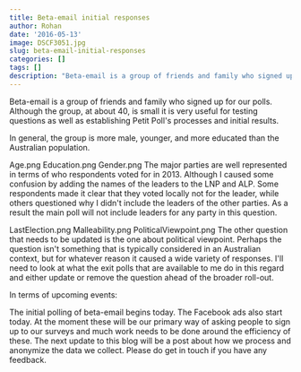 ```yaml
---
title: Beta-email initial responses
author: Rohan
date: '2016-05-13'
image: DSCF3051.jpg
slug: beta-email-initial-responses
categories: []
tags: []
description: "Beta-email is a group of friends and family who signed up for our polls."
---
```


Beta-email is a group of friends and family who signed up for our polls. Although the group, at about 40, is small it is very useful for testing questions as well as establishing Petit Poll's processes and initial results.

In general, the group is more male, younger, and more educated than the Australian population.

Age.png
Education.png
Gender.png
The major parties are well represented in terms of who respondents voted for in 2013. Although I caused some confusion by adding the names of the leaders to the LNP and ALP. Some respondents made it clear that they voted locally not for the leader, while others questioned why I didn't include the leaders of the other parties. As a result the main poll will not include leaders for any party in this question.

LastElection.png
Malleability.png
PoliticalViewpoint.png
The other question that needs to be updated is the one about political viewpoint. Perhaps the question isn't something that is typically considered in an Australian context, but for whatever reason it caused a wide variety of responses. I'll need to look at what the exit polls that are available to me do in this regard and either update or remove the question ahead of the broader roll-out.

In terms of upcoming events:

The initial polling of beta-email begins today.
The Facebook ads also start today. At the moment these will be our primary way of asking people to sign up to our surveys and much work needs to be done around the efficiency of these.
The next update to this blog will be a post about how we process and anonymize the data we collect.
Please do get in touch if you have any feedback.

